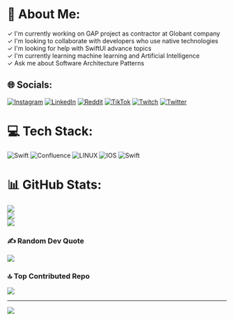# 💫 About Me:
✓ I'm currently working on GAP project as contractor at Globant company<br>✓ I'm looking to collaborate with developers who use native technologies<br>✓ I'm looking for help with SwiftUI advance topics<br>✓ I'm currently learning machine learning and Artificial Intelligence<br>✓ Ask me about Software Architecture Patterns


## 🌐 Socials:
[![Instagram](https://img.shields.io/badge/Instagram-%23E4405F.svg?logo=Instagram&logoColor=white)](https://instagram.com/rulo_k2) [![LinkedIn](https://img.shields.io/badge/LinkedIn-%230077B5.svg?logo=linkedin&logoColor=white)](https://linkedin.com/in/raul-lopez-03187885) [![Reddit](https://img.shields.io/badge/Reddit-%23FF4500.svg?logo=Reddit&logoColor=white)](https://reddit.com/user/rSilver_MX) [![TikTok](https://img.shields.io/badge/TikTok-%23000000.svg?logo=TikTok&logoColor=white)](https://tiktok.com/@antiguru_ios) [![Twitch](https://img.shields.io/badge/Twitch-%239146FF.svg?logo=Twitch&logoColor=white)](https://twitch.tv/rulo_k) [![Twitter](https://img.shields.io/badge/Twitter-%231DA1F2.svg?logo=Twitter&logoColor=white)](https://twitter.com/raul_mexi) 

# 💻 Tech Stack:
![Swift](https://img.shields.io/badge/swift-F54A2A?style=for-the-badge&logo=swift&logoColor=white) ![Confluence](https://img.shields.io/badge/confluence-%23172BF4.svg?style=for-the-badge&logo=confluence&logoColor=white) ![LINUX](https://img.shields.io/badge/Linux-FCC624?style=for-the-badge&logo=linux&logoColor=black) ![IOS](https://img.shields.io/badge/IOS-%2320232a.svg?style=for-the-badge&logo=apple&logoColor=white) ![Swift](https://img.shields.io/badge/swift-F54A2A?style=for-the-badge&logo=swift&logoColor=white)
# 📊 GitHub Stats:
![](https://github-readme-stats.vercel.app/api?username=rlopez1990&theme=swift&hide_border=false&include_all_commits=false&count_private=false)<br/>
![](https://github-readme-streak-stats.herokuapp.com/?user=rlopez1990&theme=swift&hide_border=false)<br/>
![](https://github-readme-stats.vercel.app/api/top-langs/?username=rlopez1990&theme=swift&hide_border=false&include_all_commits=false&count_private=false&layout=compact)

### ✍️ Random Dev Quote
![](https://quotes-github-readme.vercel.app/api?type=horizontal&theme=tokyonight)

### 🔝 Top Contributed Repo
![](https://github-contributor-stats.vercel.app/api?username=rlopez1990&limit=5&theme=dark&combine_all_yearly_contributions=true)

---
[![](https://visitcount.itsvg.in/api?id=rlopez1990&icon=0&color=0)](https://visitcount.itsvg.in)

<!-- Proudly created with GPRM ( https://gprm.itsvg.in ) -->
